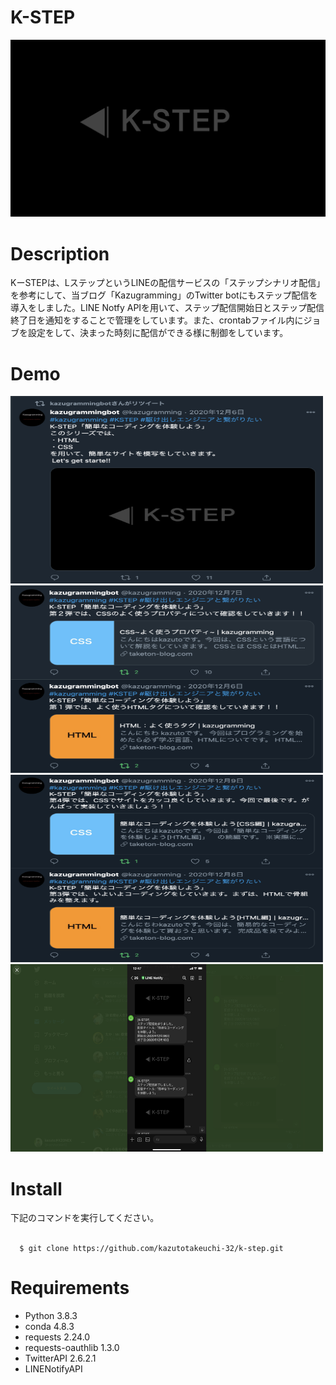 
# K-STEP
![k-step](/images/k_step.png)
# Description
KーSTEPは、LステップというLINEの配信サービスの「ステップシナリオ配信」を参考にして、当ブログ「Kazugramming」のTwitter botにもステップ配信を導入をしました。LINE Notfy APIを用いて、ステップ配信開始日とステップ配信終了日を通知をすることで管理をしています。また、crontabファイル内にジョブを設定をして、決まった時刻に配信ができる様に制御をしています。
# Demo
<img src="/images/k-step2.png" width="500px" height="300px">
<img src="/images/k-step3.png" width="500px" height="300px">
<img src="/images/k-step4.png" width="500px" height="300px">
<img src="/images/k-step5.png" width="500px" height="300px">

# Install
  下記のコマンドを実行してください。<br><br>
  ```
    $ git clone https://github.com/kazutotakeuchi-32/k-step.git
  ```
# Requirements
  - Python 3.8.3
  - conda 4.8.3
  - requests 2.24.0
  - requests-oauthlib 1.3.0
  - TwitterAPI 2.6.2.1
  - LINENotifyAPI
